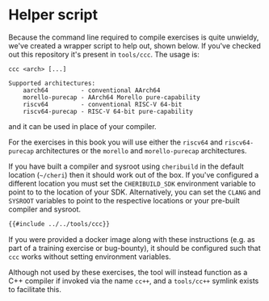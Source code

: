 # Helper script

Because the command line required to compile exercises is quite unwieldy, we've created a wrapper script to help out, shown below.  If you've checked out this repository it's present in `tools/ccc`.  The usage is:
```
ccc <arch> [...]

Supported architectures:
	aarch64         - conventional AArch64
	morello-purecap - AArch64 Morello pure-capability
	riscv64         - conventional RISC-V 64-bit
	riscv64-purecap - RISC-V 64-bit pure-capability
```
and it can be used in place of your compiler.

For the exercises in this book you will use either the `riscv64` and `riscv64-purecap` architectures or the `morello` and `morello-purecap` architectures.

If you have built a compiler and sysroot using `cheribuild` in the default location (`~/cheri`) then it should work out of the box.  If you've configured a different location you must set the `CHERIBUILD_SDK` environment variable to point to to the location of your SDK.  Alternatively, you can set the `CLANG` and `SYSROOT` variables to point to the respective locations or your pre-built compiler and sysroot.
```sh
{{#include ../../tools/ccc}}
```

If you were provided a docker image along with these instructions (e.g. as part of a training exercise or bug-bounty), it should be configured such that `ccc` works without setting environment variables.

Although not used by these exercises, the tool will instead function as a C++ compiler if invoked via the name `cc++`, and a `tools/cc++` symlink exists to facilitate this.
